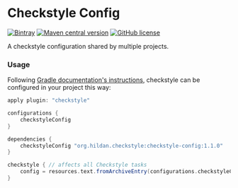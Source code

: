 # Checkstyle Config

[![Bintray](https://img.shields.io/bintray/v/joffrey-bion/maven/checkstyle-config.svg)](https://bintray.com/joffrey-bion/maven/checkstyle-config/_latestVersion)
[![Maven central version](https://img.shields.io/maven-central/v/org.hildan.checkstyle/checkstyle-config.svg)](http://mvnrepository.com/artifact/org.hildan.checkstyle/checkstyle-config)
[![GitHub license](https://img.shields.io/badge/license-MIT-blue.svg)](https://github.com/joffrey-bion/fx-gson/blob/master/LICENSE)

A checkstyle configuration shared by multiple projects.

### Usage

Following [Gradle documentation's instructions](https://docs.gradle.org/2.2/release-notes.html#sharing-configuration-files-across-builds), 
checkstyle can be configured in your project this way:

```groovy
apply plugin: "checkstyle"

configurations {
    checkstyleConfig
}

dependencies {
    checkstyleConfig "org.hildan.checkstyle:checkstyle-config:1.1.0"
}

checkstyle { // affects all Checkstyle tasks
    config = resources.text.fromArchiveEntry(configurations.checkstyleConfig, "checkstyle.xml")
}

```
